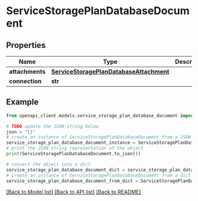 # ServiceStoragePlanDatabaseDocument


## Properties

Name | Type | Description | Notes
------------ | ------------- | ------------- | -------------
**attachments** | [**ServiceStoragePlanDatabaseAttachment**](ServiceStoragePlanDatabaseAttachment.md) |  | [optional] 
**connection** | **str** |  | [optional] 

## Example

```python
from openapi_client.models.service_storage_plan_database_document import ServiceStoragePlanDatabaseDocument

# TODO update the JSON string below
json = "{}"
# create an instance of ServiceStoragePlanDatabaseDocument from a JSON string
service_storage_plan_database_document_instance = ServiceStoragePlanDatabaseDocument.from_json(json)
# print the JSON string representation of the object
print(ServiceStoragePlanDatabaseDocument.to_json())

# convert the object into a dict
service_storage_plan_database_document_dict = service_storage_plan_database_document_instance.to_dict()
# create an instance of ServiceStoragePlanDatabaseDocument from a dict
service_storage_plan_database_document_from_dict = ServiceStoragePlanDatabaseDocument.from_dict(service_storage_plan_database_document_dict)
```
[[Back to Model list]](../README.md#documentation-for-models) [[Back to API list]](../README.md#documentation-for-api-endpoints) [[Back to README]](../README.md)


